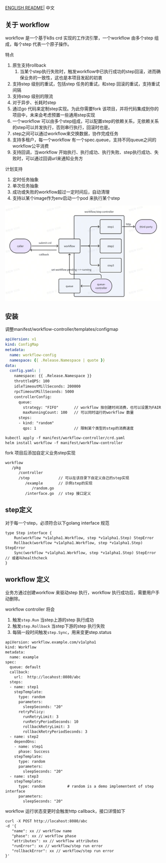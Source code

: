 [ENGLISH README](README_en.md)| 中文

## 关于 workflow

workflow 是一个基于k8s crd 实现的工作流引擎，一个workflow 由多个step 组成，每个step 代表一个原子操作。

特点

1. 原生支持rollback
    1. 当某个step执行失败时，触发workflow中已执行成功的step回滚，进而确保业务的一致性，这也是本项目发起的初衷
2. 支持step 级别的重试，包括step 任务的重试，和step 回滚的重试，支持重试间隔
3. 支持step 级别的限流
4. 对于异步、长耗时step
5. 通过go 代码来定制step实现。为此你需要fork 该项目，并将代码集成到你的项目中，未来会考虑预置一些通用step实现
6. 一个workflow 可以由多个step组成，可以配置step的依赖关系，无依赖关系的step可以并发执行，否则串行执行，回滚时也是。
7. step之间可以通过workflow来交换数据，协作完成任务
8. 支持多租户，每一个workflow 有一个spec.queue，支持不同queue之间的workflow公平消费
9. 支持回调，当workflow 开始执行、执行成功、执行失败、step执行成功、失败时，可以通过回调url来通知业务方

计划支持
1. 定时任务抽象
2. 单次任务抽象
3. 成功或失败的workflow超过一定时间后，自动清理
4. 支持以某个image作为env启动一个pod 来执行某个step

![](design.png)

## 安装

调整manifest/workflow-controller/templates/configmap

```yaml
apiVersion: v1
kind: ConfigMap
metadata:
  name: workflow-config
  namespace: {{ .Release.Namespace | quote }}
data:
  config.yaml: |
    namespace: {{ .Release.Namespace }}
    throttleQPS: 100
    idleTimeoutMillSeconds: 200000
    rpcTimeoutMillSeconds: 5000
    controllerConfig:
      queue:
        strategy: "FIFO"       // workflow 按创建时间消费，也可以设置为FAIR，按queue 公平消费
        maxRunningCount: 100   // 可以同时运行的workflow 数量
      steps:
      - kind: "random"
        qps: 1                 // 限制某个类型的step的消费速度

```

```
kubectl apply -f manifest/workflow-controller/crd.yaml
helm install workflow -f manifest/workflow-controller
```
fork 项目后添加自定义业务step实现
```
workflow
   /pkg
      /controller
      /step             // 可以在该目录下自定义自己的step实现
         /example       // 示例step的实现
            /random.go  
         /interface.go  // step 接口定义
```

## step定义

对于每一个step，必须符合以下golang interface 规范
```
type Step interface {
	Run(workflow *v1alpha1.Workflow, step *v1alpha1.Step) StepError
	Rollback(workflow *v1alpha1.Workflow, step *v1alpha1.Step) StepError
	Sync(workflow *v1alpha1.Workflow, step *v1alpha1.Step) StepError // 或者叫healthcheck
}
```


## workflow 定义

业务方通过创建workflow 来驱动step 执行，workflow 执行成功后，需要用户手动删除。 

workflow controller 将会
1. 触发`step.Run` 当step上游的step 执行成功
2. 触发`step.Rollback` 当step下游的step 执行失败
3. 每隔一段时间触发`step.Sync`，用来变更step.status

```
apiVersion: workflow.example.com/v1alpha1
kind: Workflow
metadata:
  name: example
spec:
  queue: default
  callback: 
    url:  http://locahost:8080/abc
  steps:
  - name: step1
    stepTemplate: 
      type: random
      parameters: 
        sleepSeconds: "20"
      retryPolicy:
        runRetryLimit: 3
        runRetryPeriodSeconds: 10
        rollbackRetryLimit: 3
        rollbackRetryPeriodSeconds: 3
  - name: step2
    dependOns:
    - name: step1
      phase: Success
    stepTemplate: 
      type: random
      parameters: 
        sleepSeconds: "20"
  - name: step3
    stepTemplate: 
      type: random          # random is a demo implementent of step interface
      parameters: 
        sleepSeconds: "20"
```

workflow 运行状态变更时会触发http callback，接口详情如下

```
curl -X POST http://locahost:8080/abc
-d '{
   "name": xx // workflow name
   "phase": xx // workflow phase
   "attributes": xx // workflow attributes
   "runError": xx // workflow/step run error
   "rollbackError": xx // workflow/step run error
}'
```